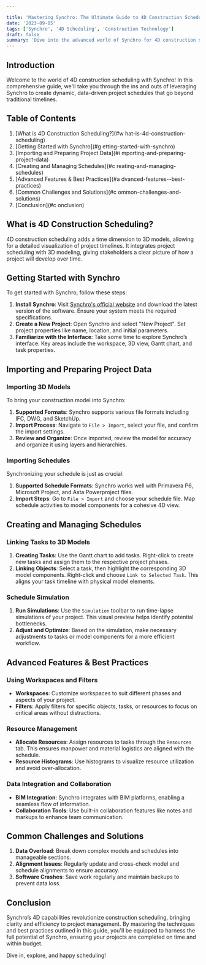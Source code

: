 ```yaml
---

title: 'Mastering Synchro: The Ultimate Guide to 4D Construction Scheduling'
date: '2023-09-05'
tags: ['Synchro', '4D Scheduling', 'Construction Technology']
draft: false
summary: 'Dive into the advanced world of Synchro for 4D construction scheduling. Learn best practices, features, and step-by-step tutorials to supercharge your project planning.'
---
```


## Introduction

Welcome to the world of 4D construction scheduling with Synchro! In this comprehensive guide, we'll take you through the ins and outs of leveraging Synchro to create dynamic, data-driven project schedules that go beyond traditional timelines.

## Table of Contents

1. [What is 4D Construction Scheduling?](#w  hat-is-4d-construction-scheduling)
2. [Getting Started with Synchro](#g  etting-started-with-synchro)
3. [Importing and Preparing Project Data](#i  mporting-and-preparing-project-data)
4. [Creating and Managing Schedules](#c  reating-and-managing-schedules)
5. [Advanced Features & Best Practices](#a  dvanced-features--best-practices)
6. [Common Challenges and Solutions](#c  ommon-challenges-and-solutions)
7. [Conclusion](#c  onclusion)

## What is 4D Construction Scheduling?

4D construction scheduling adds a time dimension to 3D models, allowing for a detailed visualization of project timelines. It integrates project scheduling with 3D modeling, giving stakeholders a clear picture of how a project will develop over time.

## Getting Started with Synchro

To get started with Synchro, follow these steps:

1. **Install Synchro**: Visit [Synchro's official website](https://www.synchroltd.com) and download the latest version of the software. Ensure your system meets the required specifications.
2. **Create a New Project**: Open Synchro and select "New Project". Set project properties like name, location, and initial parameters.
3. **Familiarize with the Interface**: Take some time to explore Synchro’s interface. Key areas include the workspace, 3D view, Gantt chart, and task properties.

## Importing and Preparing Project Data

### Importing 3D Models

To bring your construction model into Synchro:

1. **Supported Formats**: Synchro supports various file formats including IFC, DWG, and SketchUp.
2. **Import Process**: Navigate to `File > Import`, select your file, and confirm the import settings.
3. **Review and Organize**: Once imported, review the model for accuracy and organize it using layers and hierarchies.

### Importing Schedules

Synchronizing your schedule is just as crucial:

1. **Supported Schedule Formats**: Synchro works well with Primavera P6, Microsoft Project, and Asta Powerproject files.
2. **Import Steps**: Go to `File > Import` and choose your schedule file. Map schedule activities to model components for a cohesive 4D view.

## Creating and Managing Schedules

### Linking Tasks to 3D Models

1. **Creating Tasks**: Use the Gantt chart to add tasks. Right-click to create new tasks and assign them to the respective project phases.
2. **Linking Objects**: Select a task, then highlight the corresponding 3D model components. Right-click and choose `Link to Selected Task`. This aligns your task timeline with physical model elements.

### Schedule Simulation

1. **Run Simulations**: Use the `Simulation` toolbar to run time-lapse simulations of your project. This visual preview helps identify potential bottlenecks.
2. **Adjust and Optimize**: Based on the simulation, make necessary adjustments to tasks or model components for a more efficient workflow.

## Advanced Features & Best Practices

### Using Workspaces and Filters

- **Workspaces**: Customize workspaces to suit different phases and aspects of your project.
- **Filters**: Apply filters for specific objects, tasks, or resources to focus on critical areas without distractions.

### Resource Management

- **Allocate Resources**: Assign resources to tasks through the `Resources` tab. This ensures manpower and material logistics are aligned with the schedule.
- **Resource Histograms**: Use histograms to visualize resource utilization and avoid over-allocation.

### Data Integration and Collaboration

- **BIM Integration**: Synchro integrates with BIM platforms, enabling a seamless flow of information.
- **Collaboration Tools**: Use built-in collaboration features like notes and markups to enhance team communication.

## Common Challenges and Solutions

1. **Data Overload**: Break down complex models and schedules into manageable sections.
2. **Alignment Issues**: Regularly update and cross-check model and schedule alignments to ensure accuracy.
3. **Software Crashes**: Save work regularly and maintain backups to prevent data loss.

## Conclusion

Synchro’s 4D capabilities revolutionize construction scheduling, bringing clarity and efficiency to project management. By mastering the techniques and best practices outlined in this guide, you'll be equipped to harness the full potential of Synchro, ensuring your projects are completed on time and within budget.

Dive in, explore, and happy scheduling!